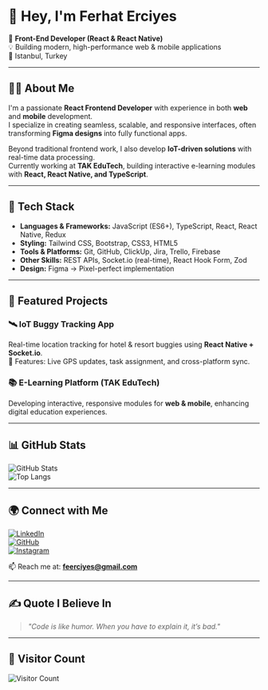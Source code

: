 # 👋 Hey, I'm Ferhat Erciyes  

🚀 **Front-End Developer (React & React Native)**  
💡 Building modern, high-performance web & mobile applications  
📍 Istanbul, Turkey  

---

## 🧑‍💻 About Me  
I'm a passionate **React Frontend Developer** with experience in both **web** and **mobile** development.  
I specialize in creating seamless, scalable, and responsive interfaces, often transforming **Figma designs** into fully functional apps.  

Beyond traditional frontend work, I also develop **IoT-driven solutions** with real-time data processing.  
Currently working at **TAK EduTech**, building interactive e-learning modules with **React, React Native, and TypeScript**.  

---

## 🔧 Tech Stack  

- **Languages & Frameworks:** JavaScript (ES6+), TypeScript, React, React Native, Redux  
- **Styling:** Tailwind CSS, Bootstrap, CSS3, HTML5  
- **Tools & Platforms:** Git, GitHub, ClickUp, Jira, Trello, Firebase  
- **Other Skills:** REST APIs, Socket.io (real-time), React Hook Form, Zod  
- **Design:** Figma → Pixel-perfect implementation  

---

## 🚀 Featured Projects  

### 🛰️ **IoT Buggy Tracking App**  
Real-time location tracking for hotel & resort buggies using **React Native + Socket.io**.  
🔹 Features: Live GPS updates, task assignment, and cross-platform sync.  

### 📚 **E-Learning Platform (TAK EduTech)**  
Developing interactive, responsive modules for **web & mobile**, enhancing digital education experiences.  

---

## 📊 GitHub Stats  

![GitHub Stats](https://github-readme-stats.vercel.app/api?username=ferhaterciyes&show_icons=true&theme=tokyonight&count_private=true)  
![Top Langs](https://github-readme-stats.vercel.app/api/top-langs/?username=ferhaterciyes&layout=compact&theme=tokyonight)  

---

## 🌍 Connect with Me  

[![LinkedIn](https://img.shields.io/badge/LinkedIn-%230077B5.svg?logo=linkedin&logoColor=white)](https://linkedin.com/in/ferhaterciyes)  
[![GitHub](https://img.shields.io/badge/GitHub-171515.svg?logo=github&logoColor=white)](https://github.com/ferhaterciyes)  
[![Instagram](https://img.shields.io/badge/Instagram-%23E4405F.svg?logo=Instagram&logoColor=white)](https://instagram.com/frhteeercys_123)  

📫 Reach me at: **feerciyes@gmail.com**

---

## ✍️ Quote I Believe In  

> *"Code is like humor. When you have to explain it, it’s bad."*  

---

## 👀 Visitor Count  

![Visitor Count](https://visitcount.itsvg.in/api?id=ferhaterciyes&label=Profile%20Views&color=6&icon=2&pretty=true)
